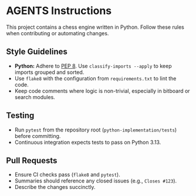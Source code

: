 # AGENTS Instructions

This project contains a chess engine written in Python. Follow these rules when contributing or automating changes.

## Style Guidelines

- **Python:** Adhere to [PEP 8](https://peps.python.org/pep-0008/). Use `classify-imports --apply` to keep imports grouped and sorted.
- Use `flake8` with the configuration from `requirements.txt` to lint the code.
- Keep code comments where logic is non-trivial, especially in bitboard or search modules.

## Testing

- Run `pytest` from the repository root (`python-implementation/tests`) before committing.
- Continuous integration expects tests to pass on Python 3.13.

## Pull Requests

- Ensure CI checks pass (`flake8` and `pytest`).
- Summaries should reference any closed issues (e.g., `Closes #123`).
- Describe the changes succinctly.

